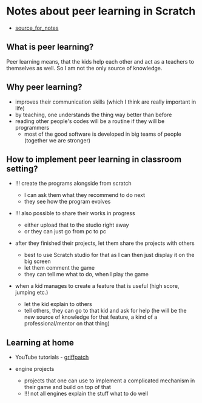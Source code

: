 # Notes about peer learning in Scratch

- [source_for_notes](https://sip.scratch.mit.edu/themes/peer-learning/)

## What is peer learning?

Peer learning means, that the kids help each other and act as a teachers to themselves as well. So I am not the only source of knowledge.

## Why peer learning?
- improves their communication skills (which I think are really important in life)
- by teaching, one understands the thing way better than before
- reading other people's codes will be a routine if they will be programmers
  - most of the good software is developed in big teams of people (together we are stronger)

## How to implement peer learning in classroom setting?

- !!! create the programs alongside from scratch
  - I can ask them what they recommend to do next
  - they see how the program evolves 

- !!! also possible to share their works in progress
  - either upload that to the studio right away
  - or they can just go from pc to pc

- after they finished their projects, let them share the projects with others
  - best to use Scratch studio for that as I can then just display it on the big screen
  - let them comment the game
  - they can tell me what to do, when I play the game

- when a kid manages to create a feature that is useful (high score, jumping etc.)
  - let the kid explain to others
  - tell others, they can go to that kid and ask for help (he will be the new source of knowledge for that feature, a kind of a professional/mentor on that thing)

## Learning at home

- YouTube tutorials - [griffpatch](https://www.youtube.com/user/griffpatch)

- engine projects
  - projects that one can use to implement a complicated mechanism in their game and build on top of that
  - !!! not all engines explain the stuff what to do well